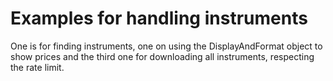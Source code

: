 # Examples for handling instruments

One is for finding instruments, one on using the DisplayAndFormat object to show prices and the third one for downloading all instruments, respecting the rate limit.
